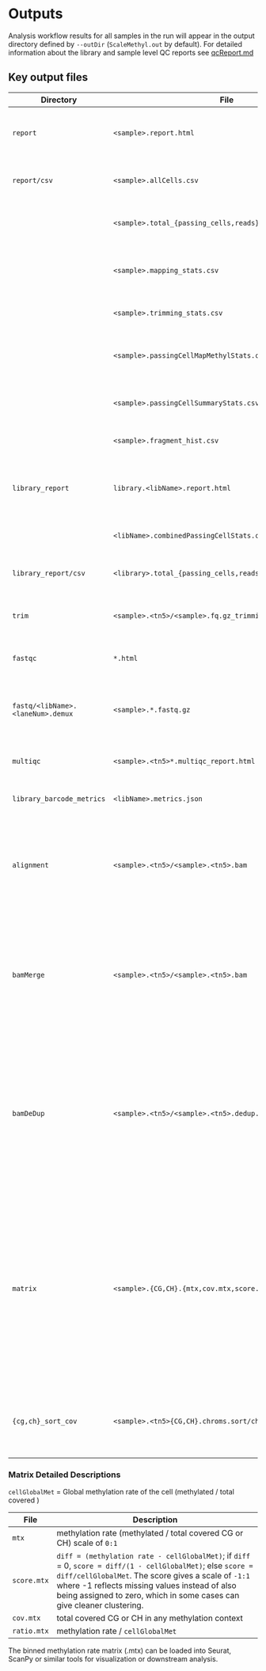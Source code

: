 # Outputs

Analysis workflow results for all samples in the run will appear in the output directory defined by `--outDir` (`ScaleMethyl.out` by default). 
For detailed information about the library and sample level QC reports see [qcReport.md](qcReport.md)

## Key output files
| Directory | File | Description |
|-----------|------|-------------|
| `report` | `<sample>.report.html` | An interactive standalone HTML report including key metrics/figures for each sample |
| `report/csv` | `<sample>.allCells.csv` | Metrics per cell-barcode, including barcodes / well positions |
|              | `<sample>.total_{passing_cells,reads}_<tn5>_<plate_#>.csv` | Total passing cells and reads for each well coordinate on a sample level |
|              | `<sample>.mapping_stats.csv` | Sample-level mapping statistics derived from [BSBolt](https://github.com/NuttyLogic/BSBolt) alignment output  |
|              | `<sample>.trimming_stats.csv` | Sample-level read summary statistics after trimming  |
|              | `<sample>.passingCellMapMethylStats.csv` | Cell-level methylation site coverage statistics for all cells in a sample   |
|              | `<sample>.passingCellSummaryStats.csv` | Sample-level summary statistics for all passing cells in sample   |
|              | `<sample>.fragment_hist.csv` | Read length histogram for a sample   |
| `library_report` | `library.<libName>.report.html` | Barcode summary and demultiplexing statistics for the whole library (potentially multiple samples) |
|                  | `<libName>.combinedPassingCellStats.csv` | Key metrics for passing cells for the whole library |
| `library_report/csv` | `<library>.total_{passing_cells,reads}_{i5,i7}.csv` | Total passing cells and reads for each well coordinate on a library level |
| `trim` | `<sample>.<tn5>/<sample>.fq.gz_trimming_report_R{1,2}.txt` | Detailed trimming reports for demultiplexed sample fastq files   |
| `fastqc` | `*.html` | [fastqc](https://github.com/s-andrews/FastQC) report for each fastq file in the sequencing library
| `fastq/<libName>.<laneNum>.demux` | `<sample>.*.fastq.gz` | Sample fastq files (Demultiplexed and barcode error-corrected); only included with `--fastqOut true` |
| `multiqc` | `<sample>.<tn5>*.multiqc_report.html` | [MultiQC](https://multiqc.info) report for fastq generation, fastQC and trimming
| `library_barcode_metrics` | `<libName>.metrics.json` | [bc_parser](bc_parser.md) metrics post demux and barcode correction 
| `alignment` | `<sample>.<tn5>/<sample>.<tn5>.bam` | [BSBolt](https://github.com/NuttyLogic/BSBolt) alignment output, including BAM file, with single-cell barcode and UMI information in tags for each sample.tn5; only included with `--bamOut true`
| `bamMerge` | `<sample>.<tn5>/<sample>.<tn5>.bam` | Merged BAM files with reads that have the same tn5(only if starting workflow from BAM). The @RG tags ID, SM, PL, and LB are assigned for each read; only included with `--bamMergeOut true`
| `bamDeDup` | `<sample>.<tn5>/<sample>.<tn5>.dedup.nsrt.bam` | [sc_dedup](sc_dedup.md) Name-sorted BAM files with duplicate reads removed.  Reads whose leftmost aligned fragment has the same leftmost position as a previously encountered read are considered duplicates; only included with `--bam-dedup-out = true`
| `matrix` | `<sample>.{CG,CH}.{mtx,cov.mtx,score.mtx,ratio.mtx}` | [sciMETv2](https://github.com/adeylab/sciMETv2/blob/main/sciMET_meth2mtx.pl) CG & CH binned genome-wide matrix files. Rows are the genomic bin coordinate, and columns are the cellular barcode. Custom binned bed files for the matrix generation can be passed in the `genomeTiles` in the [genomes.json](genomes.md); only included with `--matrixGenerationCG true` or `--matrixGenerationCH true`
| `{cg,ch}_sort_cov` | `<sample>.<tn5>{CG,CH}.chroms.sort/chr*.bed.gz` | Bed sorted raw methylation calls for each barcode. Note these are not filtered for passing cells; only included with `--covOut true` 

### Matrix Detailed Descriptions 

`cellGlobalMet` = Global methylation rate of the cell (methylated / total covered )

| File | Description |
|------|-------------|
| `mtx` | methylation rate (methylated / total covered CG or CH) scale of `0:1`|
| `score.mtx` | `diff = (methylation rate - cellGlobalMet)`; if `diff` = 0, `score = diff/(1 - cellGlobalMet)`; else `score = diff/cellGlobalMet`. The score gives a scale of `-1:1` where -1 reflects missing values instead of also being assigned to zero, which in some cases can give cleaner clustering. 
| `cov.mtx` | total covered CG or CH in any methylation context | 
| `ratio.mtx` | methylation rate / `cellGlobalMet` | 

The binned methylation rate matrix (.mtx) can be loaded into Seurat, ScanPy or similar tools for visualization or downstream analysis.
